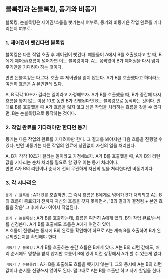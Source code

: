 ## 블록킹과 논블록킹, 동기와 비동기 
블록킹, 논블록킹은 제어권/흐름을 뺏기는지 여부로, 동기와 비동기은 작업 완료를 기다리는지 여부로.

### 1. 제어권이 뺏긴다면 블록킹
블록킹은 다른 작업 호출 후 제어권이 뺏긴다. 예를들어 A에서 B를 호출했다고 할 때, B에게 제어권/흐름이 넘어가면 이는 블록킹이다. A는 꼼짝없이 B가 제어권을 다시 넘겨주기만을 기다려야 하는 것이다.       

반면 논블록킹은 다르다. 호출 후 제어권을 잃지 않는다. A가 B를 호출했다고 하더라도 여전히 흐름은 A 본인한테 있다.    

A, B 각각 10초가 걸리는 일이라고 가정해보자. A가 B를 호출했을 때, B가 중간에 다시 흐름을 놓지 않는 이상 10초 동안 B가 진행된다면 B는 블록킹으로 동작하는 것이다. 
반대로 B를 호출했을 때 A가 흐름을 잃지 않고 남은 작업을 처리하는 흐름을 갖을 수 있다면, B는 논블록킹으로 동작하는 것이다.


### 2. 작업 완료를 기다려야만 한다면 동기
동기는 다른 작업의 완료를 기다려야만 한다. 그 결과를 봐야지만 다음 흐름을 진행할 수 있다. 반면 비동기는 다른 작업의 완료에 상관없이 자신의 일을 처리한다.   

A, B가 각각 10초가 걸리는 일이라고 가정해보자. A가 B를 호출했을 때, A가 B의 리턴 값을 기다리는 순차 처리를 필요로 할 경우 이는 동기 처리이다.    
반면 A가 B의 리턴이나 순서에 전혀 무관하게 자신의 일을 처리한다면 비동기이다.

### 3. 각 시나리오

`동기 / 블록킹` : A가 B를 호출하면, 그 즉시 흐름은 B에게로 넘어가 B가 처리되고 A는 B의 흐름이 종료되기 전까지 자신의 흐름을 갖지 못하면서, 
'B의 결과가 결정됨 + 본인 흐름을 갖음' 그 후에 A가 이어서 작업된다.

`동기 / 논블록킹` : A가 B를 호출하는데, 흐름은 여전히 A에게 있되, B의 작업 완료/순서를 신경쓴다. A가 B를 호출해도 흐름은 A에게 여전히 있어    
A 흐름이 진행되는 동시에 B의 완료를 확인해야 하므로 A는 계속 B를 호출하여 B가 완료되었는지를 확인해야 한다.

`비동기 / 블록킹` : A가 B를 호출하는 순간 흐름은 B에게 있다. A는 B의 리턴 값에도, 처리 순서에도 영향을 받지 않지만 흐름이 B에 있어 이런 상황에서 A가 할 수 있는게 없다.

`비동기 / 논블록킹` : A가 B를 호출해도 흐름을 뺏기지 않는다. 그와 동시에 A는 B의 리턴 값이나 순서를 신경쓰지 않아도 된다. 말그대로 A는 B를 호출만 하고 자기 할일을 한다.
